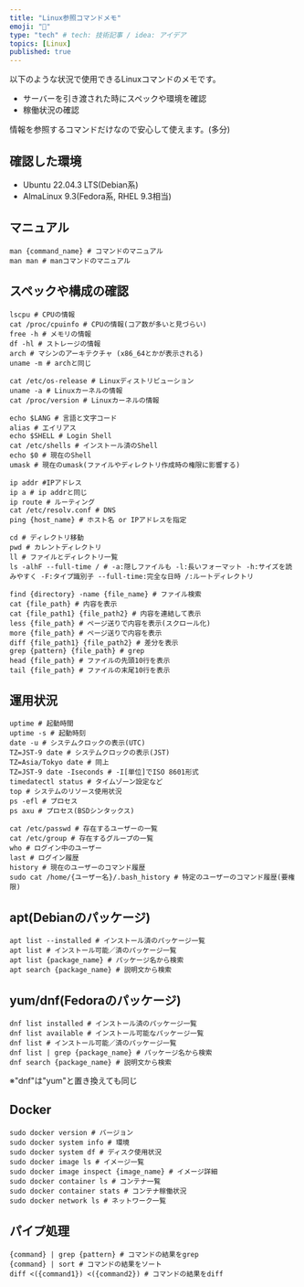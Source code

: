 ```yaml
---
title: "Linux参照コマンドメモ"
emoji: "👀"
type: "tech" # tech: 技術記事 / idea: アイデア
topics: [Linux]
published: true
---
```


以下のような状況で使用できるLinuxコマンドのメモです。

- サーバーを引き渡された時にスペックや環境を確認
- 稼働状況の確認

情報を参照するコマンドだけなので安心して使えます。(多分)

## 確認した環境

- Ubuntu 22.04.3 LTS(Debian系)
- AlmaLinux 9.3(Fedora系, RHEL 9.3相当)

## マニュアル

```bash:マニュアル
man {command_name} # コマンドのマニュアル 
man man # manコマンドのマニュアル
```

## スペックや構成の確認

```bash:スペック
lscpu # CPUの情報
cat /proc/cpuinfo # CPUの情報(コア数が多いと見づらい)
free -h # メモリの情報
df -hl # ストレージの情報
arch # マシンのアーキテクチャ (x86_64とかが表示される)
uname -m # archと同じ
```

```bash:OS情報
cat /etc/os-release # Linuxディストリビューション
uname -a # Linuxカーネルの情報
cat /proc/version # Linuxカーネルの情報
```

```bash:コマンド環境
echo $LANG # 言語と文字コード
alias # エイリアス
echo $SHELL # Login Shell
cat /etc/shells # インストール済のShell
echo $0 # 現在のShell
umask # 現在のumask(ファイルやディレクトリ作成時の権限に影響する)
```

```bash:ネットワーク設定
ip addr #IPアドレス
ip a # ip addrと同じ
ip route # ルーティング
cat /etc/resolv.conf # DNS
ping {host_name} # ホスト名 or IPアドレスを指定
```

```bash:ディレクトリ
cd # ディレクトリ移動
pwd # カレントディレクトリ
ll # ファイルとディレクトリ一覧
ls -alhF --full-time / # -a:隠しファイルも -l:長いフォーマット -h:サイズを読みやすく -F:タイプ識別子 --full-time:完全な日時 /:ルートディレクトリ
```

```bash:ファイル
find {directory} -name {file_name} # ファイル検索
cat {file_path} # 内容を表示
cat {file_path1} {file_path2} # 内容を連結して表示
less {file_path} # ページ送りで内容を表示(スクロール化)
more {file_path} # ページ送りで内容を表示
diff {file_path1} {file_path2} # 差分を表示
grep {pattern} {file_path} # grep
head {file_path} # ファイルの先頭10行を表示
tail {file_path} # ファイルの末尾10行を表示
```

## 運用状況

```bash:サーバー
uptime # 起動時間
uptime -s # 起動時刻
date -u # システムクロックの表示(UTC)
TZ=JST-9 date # システムクロックの表示(JST)
TZ=Asia/Tokyo date # 同上
TZ=JST-9 date -Iseconds # -I[単位]でISO 8601形式
timedatectl status # タイムゾーン設定など
top # システムのリソース使用状況
ps -efl # プロセス
ps axu # プロセス(BSDシンタックス)
```

```bash:ユーザーとグループ
cat /etc/passwd # 存在するユーザーの一覧
cat /etc/group # 存在するグループの一覧
who # ログイン中のユーザー
last # ログイン履歴
history # 現在のユーザーのコマンド履歴
sudo cat /home/{ユーザー名}/.bash_history # 特定のユーザーのコマンド履歴(要権限)
```

## apt(Debianのパッケージ)

```bash:apt
apt list --installed # インストール済のパッケージ一覧
apt list # インストール可能／済のパッケージ一覧
apt list {package_name} # パッケージ名から検索
apt search {package_name} # 説明文から検索
```

## yum/dnf(Fedoraのパッケージ)

```bash:yum/dnf
dnf list installed # インストール済のパッケージ一覧
dnf list available # インストール可能なパッケージ一覧
dnf list # インストール可能／済のパッケージ一覧
dnf list | grep {package_name} # パッケージ名から検索
dnf search {package_name} # 説明文から検索
```

※"dnf"は"yum"と置き換えても同じ

## Docker

```bash:Docker
sudo docker version # バージョン
sudo docker system info # 環境
sudo docker system df # ディスク使用状況
sudo docker image ls # イメージ一覧
sudo docker image inspect {image_name} # イメージ詳細
sudo docker container ls # コンテナ一覧
sudo docker container stats # コンテナ稼働状況
sudo docker network ls # ネットワーク一覧
```

## パイプ処理

```bash:パイプ処理
{command} | grep {pattern} # コマンドの結果をgrep
{command} | sort # コマンドの結果をソート
diff <({command1}) <({command2}) # コマンドの結果をdiff
```
